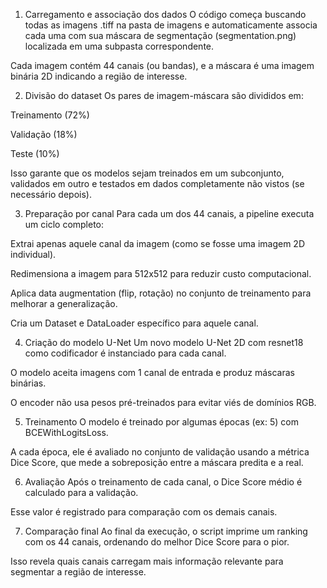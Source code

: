 1. Carregamento e associação dos dados
O código começa buscando todas as imagens .tiff na pasta de imagens e automaticamente associa cada uma com sua máscara de segmentação (segmentation.png) localizada em uma subpasta correspondente.

Cada imagem contém 44 canais (ou bandas), e a máscara é uma imagem binária 2D indicando a região de interesse.

2. Divisão do dataset
Os pares de imagem-máscara são divididos em:

Treinamento (72%)

Validação (18%)

Teste (10%)

Isso garante que os modelos sejam treinados em um subconjunto, validados em outro e testados em dados completamente não vistos (se necessário depois).

3. Preparação por canal
Para cada um dos 44 canais, a pipeline executa um ciclo completo:

Extrai apenas aquele canal da imagem (como se fosse uma imagem 2D individual).

Redimensiona a imagem para 512x512 para reduzir custo computacional.

Aplica data augmentation (flip, rotação) no conjunto de treinamento para melhorar a generalização.

Cria um Dataset e DataLoader específico para aquele canal.

4. Criação do modelo U-Net
Um novo modelo U-Net 2D com resnet18 como codificador é instanciado para cada canal.

O modelo aceita imagens com 1 canal de entrada e produz máscaras binárias.

O encoder não usa pesos pré-treinados para evitar viés de domínios RGB.

5. Treinamento
O modelo é treinado por algumas épocas (ex: 5) com BCEWithLogitsLoss.

A cada época, ele é avaliado no conjunto de validação usando a métrica Dice Score, que mede a sobreposição entre a máscara predita e a real.

6. Avaliação
Após o treinamento de cada canal, o Dice Score médio é calculado para a validação.

Esse valor é registrado para comparação com os demais canais.

7. Comparação final
Ao final da execução, o script imprime um ranking com os 44 canais, ordenando do melhor Dice Score para o pior.

Isso revela quais canais carregam mais informação relevante para segmentar a região de interesse.